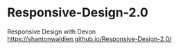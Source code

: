 # Responsive-Design-2.0
Responsive Design with Devon
https://shantonwaldien.github.io/Responsive-Design-2.0/